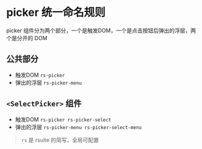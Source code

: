 # picker 统一命名规则

picker 组件分为两个部分，一个是触发DOM，一个是点击按钮后弹出的浮层，两个是分开的 DOM

## 公共部分

- 触发DOM `rs-picker`
- 弹出的浮层 `rs-picker-menu`

## `<SelectPicker>` 组件

- 触发DOM `rs-picker rs-picker-select`
- 弹出的浮层 `rs-picker-menu rs-picker-select-menu`


> `rs` 是 rsuite 的简写，全局可配置